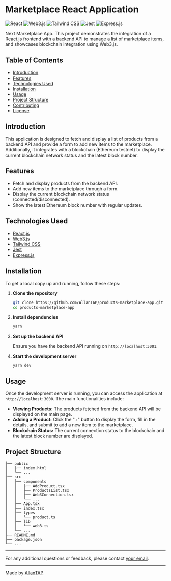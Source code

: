# Marketplace React Application

![React](https://img.shields.io/badge/React-20232A?style=for-the-badge&logo=react&logoColor=61DAFB)
![Web3.js](https://img.shields.io/badge/Web3.js-F16822?style=for-the-badge&logo=web3.js&logoColor=white)
![Tailwind CSS](https://img.shields.io/badge/Tailwind_CSS-38B2AC?style=for-the-badge&logo=tailwind-css&logoColor=white)
![Jest](https://img.shields.io/badge/Jest-C21325?style=for-the-badge&logo=jest&logoColor=white)
![Express.js](https://img.shields.io/badge/Express.js-000000?style=for-the-badge&logo=express&logoColor=white)

Next Marketplace App. This project demonstrates the integration of a React.js frontend with a backend API to manage a list of marketplace items, and showcases blockchain integration using Web3.js.

## Table of Contents

- [Introduction](#introduction)
- [Features](#features)
- [Technologies Used](#technologies-used)
- [Installation](#installation)
- [Usage](#usage)
- [Project Structure](#project-structure)
- [Contributing](#contributing)
- [License](#license)

## Introduction

This application is designed to fetch and display a list of products from a backend API and provide a form to add new items to the marketplace. Additionally, it integrates with a blockchain (Ethereum testnet) to display the current blockchain network status and the latest block number.

## Features

- Fetch and display products from the backend API.
- Add new items to the marketplace through a form.
- Display the current blockchain network status (connected/disconnected).
- Show the latest Ethereum block number with regular updates.

## Technologies Used

- [React.js](https://reactjs.org/)
- [Web3.js](https://web3js.readthedocs.io/)
- [Tailwind CSS](https://tailwindcss.com/)
- [Jest](https://jestjs.io/)
- [Express.js](https://expressjs.com/)

## Installation

To get a local copy up and running, follow these steps:

1. **Clone the repository**

   ```sh
   git clone https://github.com/AllanTAP/products-marketplace-app.git
   cd products-marketplace-app
   ```

2. **Install dependencies**

   ```sh
   yarn
   ```

3. **Set up the backend API**

   Ensure you have the backend API running on `http://localhost:3001`.

4. **Start the development server**

   ```sh
   yarn dev
   ```

## Usage

Once the development server is running, you can access the application at `http://localhost:3000`. The main functionalities include:

- **Viewing Products:** The products fetched from the backend API will be displayed on the main page.
- **Adding a Product:** Click the "+" button to display the form, fill in the details, and submit to add a new item to the marketplace.
- **Blockchain Status:** The current connection status to the blockchain and the latest block number are displayed.

## Project Structure

```plaintext
├── public
│   ├── index.html
│   └── ...
├── src
│   ├── components
│   │   ├── AddProduct.tsx
│   │   ├── ProductsList.tsx
│   │   ├── Web3Connection.tsx
│   │   └── ...
│   ├── App.tsx
│   ├── index.tsx
│   ├── types
│   │   └── product.ts
│   ├── lib
│   │   └── web3.ts
│   └── ...
├── README.md
├── package.json
└── ...
```

---

For any additional questions or feedback, please contact [your email](allan.depontes@gmail.com).

---

Made by [AllanTAP](https://github.com/AllanTAP)
